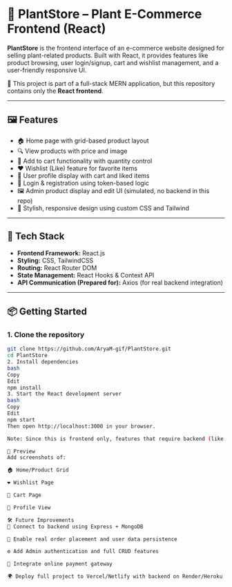 # 🌿 PlantStore – Plant E-Commerce Frontend (React)

**PlantStore** is the frontend interface of an e-commerce website designed for selling plant-related products. Built with React, it provides features like product browsing, user login/signup, cart and wishlist management, and a user-friendly responsive UI.

🛒 This project is part of a full-stack MERN application, but this repository contains only the **React frontend**.

---

## 🖼️ Features

- 🏠 Home page with grid-based product layout
- 🔍 View products with price and image
- 🛒 Add to cart functionality with quantity control
- ❤️ Wishlist (Like) feature for favorite items
- 👤 User profile display with cart and liked items
- 🔐 Login & registration using token-based logic
- 🖼️ Admin product display and edit UI (simulated, no backend in this repo)
- 🎨 Stylish, responsive design using custom CSS and Tailwind

---

## 🧰 Tech Stack

- **Frontend Framework:** React.js
- **Styling:** CSS, TailwindCSS
- **Routing:** React Router DOM
- **State Management:** React Hooks & Context API
- **API Communication (Prepared for):** Axios (for real backend integration)

---

## 📦 Getting Started

### 1. Clone the repository

```bash
git clone https://github.com/AryaM-gif/PlantStore.git
cd PlantStore
2. Install dependencies
bash
Copy
Edit
npm install
3. Start the React development server
bash
Copy
Edit
npm start
Then open http://localhost:3000 in your browser.

Note: Since this is frontend only, features that require backend (like login, add-to-cart, admin edit, etc.) will only simulate actions or rely on placeholder localStorage behavior unless connected to an actual backend.

📸 Preview
Add screenshots of:

🏠 Home/Product Grid

❤️ Wishlist Page

🛒 Cart Page

👤 Profile View

🛠️ Future Improvements
🔗 Connect to backend using Express + MongoDB

🧾 Enable real order placement and user data persistence

⚙️ Add Admin authentication and full CRUD features

🛒 Integrate online payment gateway

🌍 Deploy full project to Vercel/Netlify with backend on Render/Heroku



